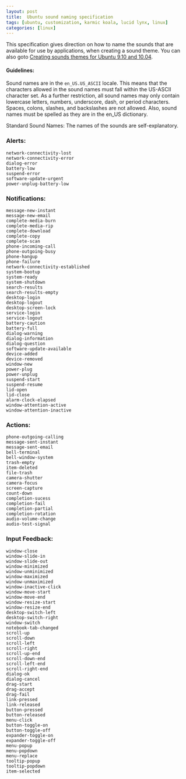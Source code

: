 ```yaml
---
layout: post
title:  Ubuntu sound naming specification
tags: [ubuntu, customization, karmic koala, lucid lynx, linux]
categories: [linux]
---
```


This specification gives direction on how to name the sounds that are available for use by applications, when creating a sound theme. You can also goto [Creating sounds themes for Ubuntu 9.10 and 10.04](http://blogs.anayalabs.com/srijan/2010/creating-ubuntu-sound-themes-for-9-10-and-10-04/).

#### Guidelines:

Sound names are in the `en_US.US_ASCII` locale. This means that the characters allowed in the sound names must fall within the US-ASCII character set. As a further restriction, all sound names may only contain lowercase letters, numbers, underscore, dash, or period characters. Spaces, colons, slashes, and backslashes are not allowed. Also, sound names must be spelled as they are in the en_US dictionary.

Standard Sound Names: The names of the sounds are self-explanatory.


### Alerts:
	
	network-connectivity-lost
	network-connectivity-error
	dialog-error
	battery-low
	suspend-error
	software-update-urgent
	power-unplug-battery-low
	
### Notifications:

	
	message-new-instant
	message-new-email
	complete-media-burn
	complete-media-rip
	complete-download
	complete-copy
	complete-scan
	phone-incoming-call
	phone-outgoing-busy
	phone-hangup
	phone-failure
	network-connectivity-established
	system-bootup
	system-ready
	system-shutdown
	search-results
	search-results-empty
	desktop-login
	desktop-logout
	desktop-screen-lock
	service-login
	service-logout
	battery-caution
	battery-full
	dialog-warning
	dialog-information
	dialog-question
	software-update-available
	device-added
	device-removed
	window-new
	power-plug
	power-unplug
	suspend-start
	suspend-resume
	lid-open
	lid-close
	alarm-clock-elapsed
	window-attention-active
	window-attention-inactive
	
### Actions:
	
	phone-outgoing-calling
	message-sent-instant
	message-sent-email
	bell-terminal
	bell-window-system
	trash-empty
	item-deleted
	file-trash
	camera-shutter
	camera-focus
	screen-capture
	count-down
	completion-sucess
	completion-fail
	completion-partial
	completion-rotation
	audio-volume-change
	audio-test-signal
	
### Input Feedback:
	
	window-close
	window-slide-in
	window-slide-out
	window-minimized
	window-unminimized
	window-maximized
	window-unmaximized
	window-inactive-click
	window-move-start
	window-move-end
	window-resize-start
	window-resize-end
	desktop-switch-left
	desktop-switch-right
	window-switch
	notebook-tab-changed
	scroll-up
	scroll-down
	scroll-left
	scroll-right
	scroll-up-end
	scroll-down-end
	scroll-left-end
	scroll-right-end
	dialog-ok
	dialog-cancel
	drag-start
	drag-accept
	drag-fail
	link-pressed
	link-released
	button-pressed
	button-released
	menu-click
	button-toggle-on
	button-toggle-off
	expander-toggle-on
	expander-toggle-off
	menu-popup
	menu-popdown
	menu-replace
	tooltip-popup
	tooltip-popdown
	item-selected 
